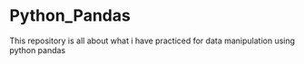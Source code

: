 # Python_Pandas
This repository is all about what i have practiced for data manipulation using python pandas 
